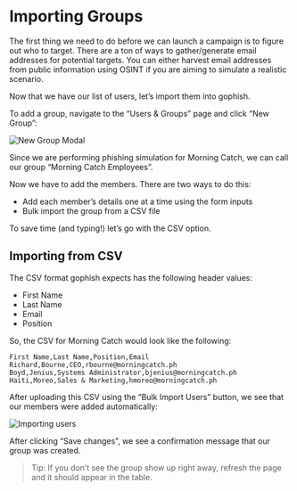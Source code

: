 # Importing Groups

The first thing we need to do before we can launch a campaign is to figure out who to target. There are a ton of ways to gather/generate email addresses for potential targets. You can either harvest email addresses from public information using OSINT if you are aiming to simulate a realistic scenario.

Now that we have our list of users, let’s import them into gophish.

To add a group, navigate to the “Users & Groups” page and click “New Group”:

![New Group Modal](https://i.imgur.com/kBZdT0G.png)

Since we are performing phishing simulation for Morning Catch, we can call our group “Morning Catch Employees”.

Now we have to add the members. There are two ways to do this:

* Add each member’s details one at a time using the form inputs
* Bulk import the group from a CSV file

To save time \(and typing!\) let’s go with the CSV option.

## Importing from CSV

The CSV format gophish expects has the following header values:

* First Name
* Last Name
* Email
* Position

So, the CSV for Morning Catch would look like the following:

```text
First Name,Last Name,Position,Email
Richard,Bourne,CEO,rbourne@morningcatch.ph
Boyd,Jenius,Systems Administrator,bjenius@morningcatch.ph
Haiti,Moreo,Sales & Marketing,hmoreo@morningcatch.ph
```

After uploading this CSV using the “Bulk Import Users” button, we see that our members were added automatically:

![Importing users](http://imgur.com/58fvRZ3.png)

After clicking “Save changes”, we see a confirmation message that our group was created.

> Tip: If you don’t see the group show up right away, refresh the page and it should appear in the table.


